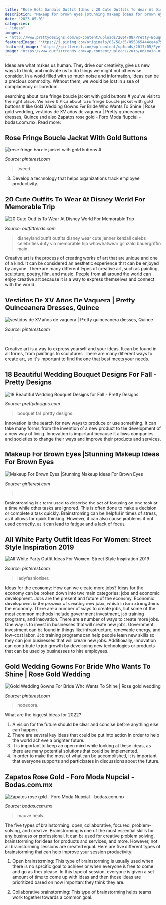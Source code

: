 ```yaml
---
title: "Rose Gold Sandals Outfit Ideas : 20 Cute Outfits To Wear At Disney World For Memorable Trip"
description: "Makeup for brown eyes |stunning makeup ideas for brown eyes"
date: "2023-05-08"
categories:
- "ideas"
images:
- "http://www.prettydesigns.com/wp-content/uploads/2014/08/Pretty-Bouquet.jpg"
featuredImage: "https://i.pinimg.com/originals/05/58/65/055865444ce4a75a1b0b534672f255d4.jpg"
featured_image: "https://girlterest.com/wp-content/uploads/2017/05/Eyeliner.jpg"
image: "https://www.outfittrends.com/wp-content/uploads/2016/06/main.original.640x0c.jpg"
---
```



Ideas are what makes us human. They drive our creativity, give us new ways to think, and motivate us to do things we might not otherwise consider. In a world filled with so much noise and information, ideas can be a precious commodity. Without them, we would be lost in a sea of complacency or boredom.

	

		
searching about rose fringe boucle jacket with gold buttons # you've visit to the right place. We have 8 Pics about rose fringe boucle jacket with gold buttons # like Gold Wedding Gowns For Bride Who Wants To Shine | Rose gold wedding, vestidos de XV años de vaquera | Pretty quinceanera dresses, Quince and also Zapatos rose gold - Foro Moda Nupcial - bodas.com.mx. Read more:
		
    
## Rose Fringe Boucle Jacket With Gold Buttons #

<img loading=lazy src="https://i.pinimg.com/originals/05/58/65/055865444ce4a75a1b0b534672f255d4.jpg" onerror="this.onerror=null;this.src='https://tse1.mm.bing.net/th?id=OIP.bvHwoXKRaBtPjw_zfwBAaQHaLH&amp;pid=15.1';" alt="rose fringe boucle jacket with gold buttons #">

_Source: pinterest.com_

>tweed. 

	

3. Develop a technology that helps organizations track employee productivity. 

    
## 20 Cute Outfits To Wear At Disney World For Memorable Trip

<img loading=lazy src="https://www.outfittrends.com/wp-content/uploads/2016/06/main.original.640x0c.jpg" onerror="this.onerror=null;this.src='https://tse3.mm.bing.net/th?id=OIP.v6ZBhGF3hb5gXzNyKNl7AgHaK5&amp;pid=15.1';" alt="20 Cute Outfits To Wear At Disney World For Memorable Trip">

_Source: outfittrends.com_

>disneyland outfit outfits disney wear cute jenner kendall celebs celebrities duty via memorable trip whowhatwear gonzalo bauergriffin main. 

	

Creative art is the process of creating works of art that are unique and one of a kind. It can be considered an aesthetic experience that can be enjoyed by anyone. There are many different types of creative art, such as painting, sculpture, poetry, film, and music. People from all around the world can enjoy creative art because it is a way to express themselves and connect with the world.

    
## Vestidos De XV Años De Vaquera | Pretty Quinceanera Dresses, Quince

<img loading=lazy src="https://i.pinimg.com/736x/16/59/55/165955e1a2ae710c37ec722cc496fa85.jpg" onerror="this.onerror=null;this.src='https://tse2.mm.bing.net/th?id=OIP.dBe_dBz7wvaEccCrGdkRKQHaKA&amp;pid=15.1';" alt="vestidos de XV años de vaquera | Pretty quinceanera dresses, Quince">

_Source: pinterest.com_

>. 

	

Creative art is a way to express yourself and your ideas. It can be found in all forms, from paintings to sculptures. There are many different ways to create art, so it's important to find the one that best meets your needs.

    
## 18 Beautiful Wedding Bouquet Designs For Fall - Pretty Designs

<img loading=lazy src="http://www.prettydesigns.com/wp-content/uploads/2014/08/Pretty-Bouquet.jpg" onerror="this.onerror=null;this.src='https://tse4.mm.bing.net/th?id=OIP.fAJp2aDW9vjRulQdQQylFgHaLG&amp;pid=15.1';" alt="18 Beautiful Wedding Bouquet Designs for Fall - Pretty Designs">

_Source: prettydesigns.com_

>bouquet fall pretty designs. 

	

Innovation is the search for new ways to produce or use something. It can take many forms, from the invention of a new product to the development of a new way of living. Innovation is important because it allows companies and societies to change their ways and improve their products and services.

    
## Makeup For Brown Eyes |Stunning Makeup Ideas For Brown Eyes

<img loading=lazy src="https://girlterest.com/wp-content/uploads/2017/05/Eyeliner.jpg" onerror="this.onerror=null;this.src='https://tse1.mm.bing.net/th?id=OIP.J2Xci33hwMTBagXs9LXcswHaEy&amp;pid=15.1';" alt="Makeup For Brown Eyes |Stunning Makeup Ideas For Brown Eyes">

_Source: girlterest.com_

>. 

	

Brainstroming is a term used to describe the act of focusing on one task at a time while other tasks are ignored. This is often done to make a decision or complete a task quickly. Brainstroming can be helpful in times of stress, as it allows for quick thinking. However, it can also cause problems if not used correctly, as it can lead to fatigue and a lack of focus.

    
## All White Party Outfit Ideas For Women: Street Style Inspiration 2019

<img loading=lazy src="https://i.pinimg.com/736x/50/11/e5/5011e5efcaeae63d51d608e9daeaf5f6.jpg" onerror="this.onerror=null;this.src='https://tse4.mm.bing.net/th?id=OIP.6Cdmhkn2aR7L3hCTsZgHvAHaMi&amp;pid=15.1';" alt="All White Party Outfit Ideas For Women: Street Style Inspiration 2019">

_Source: pinterest.com_

>ladyfashioniser. 

	

Ideas for the economy: How can we create more jobs?
Ideas for the economy can be broken down into two main categories: jobs and economic development. Jobs are the present and future of the economy. Economic development is the process of creating new jobs, which in turn strengthens the economy. There are a number of ways to create jobs, but some of the most common methods include government investment, job training programs, and innovation.
There are a number of ways to create more jobs. One way is to invest in businesses that will create new jobs. Government investment can be found in things like infrastructure, renewable energy, and low-cost labor. Job training programs can help people learn new skills so they can join businesses that will create new jobs. Additionally, innovation can contribute to job growth by developing new technologies or products that can be used by businesses to hire employees.

    
## Gold Wedding Gowns For Bride Who Wants To Shine | Rose Gold Wedding

<img loading=lazy src="https://i.pinimg.com/originals/2c/62/71/2c6271e6e7bebc3e1ae62d69ac9c3855.jpg" onerror="this.onerror=null;this.src='https://tse3.mm.bing.net/th?id=OIP.KoffOQEI5YsxEGchJ0AvfQHaO0&amp;pid=15.1';" alt="Gold Wedding Gowns For Bride Who Wants To Shine | Rose gold wedding">

_Source: pinterest.com_

>nodecora. 

	

What are the biggest ideas for 2022?
1. A vision for the future should be clear and concise before anything else can happen. 
2. There are several key ideas that could be put into action in order to help the world achieve a brighter future. 
3. It is important to keep an open mind while looking at these ideas, as there are many potential solutions that could be implemented. 
4. In order to make the most of what can be accomplished, it is important that everyone supports and participates in discussions about the future.

    
## Zapatos Rose Gold - Foro Moda Nupcial - Bodas.com.mx

<img loading=lazy src="https://cdn0.bodas.com.mx/usr/6/8/3/9/cfb_444259.jpg" onerror="this.onerror=null;this.src='https://tse1.mm.bing.net/th?id=OIP.drdTCNGwi8qpFp0fBcsB4wAAAA&amp;pid=15.1';" alt="Zapatos rose gold - Foro Moda Nupcial - bodas.com.mx">

_Source: bodas.com.mx_

>mauve heals. 

	

The five types of brainstorming: open, collaborative, focused, problem-solving, and creative.
Brainstorming is one of the most essential skills for any business or professional. It can be used for creative problem solving, brainstorming for ideas for products and services, and more. However, not all brainstorming sessions are created equal. Here are five different types of brainstorming that can help improve your session productivity: 
1. Open brainstorming: This type of brainstorming is usually used when there is no specific goal to achieve or when everyone is free to come and go as they please. In this type of session, everyone is given a set amount of time to come up with ideas and then those ideas are prioritized based on how important they think they are.

2. Collaborative brainstorming: This type of brainstorming helps teams work together towards a common goal.

